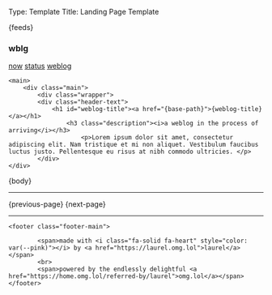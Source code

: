Type: Template
Title: Landing Page Template

<!DOCTYPE html>
<html lang="en">
<head>
<title>{weblog-title}</title>
<meta charset="utf-8">
<meta name="viewport" content="width=device-width, initial-scale=1">
{feeds}
<style>
@import url('https://static.omg.lol/type/font-honey.css');
@import url('https://static.omg.lol/type/font-lato-regular.css');
@import url('https://static.omg.lol/type/font-lato-bold.css');
@import url('https://static.omg.lol/type/font-lato-italic.css');
@import url('https://static.omg.lol/type/font-md-io.css');
@import url('https://static.omg.lol/type/fontawesome-free/css/all.css');
</style>
<link rel="stylesheet" href="https://laurel.weblog.lol/style.css">

<div class="gradient-frame">
    <div class="top">
        <div class="top-container">
        <div class="top-left">
            <h3 class="top-title">wblg</h3>
        </div>
        <a rel="me" href="https://social.lol/@laurel"></a>
        <div class="top-right">
    <i class="fa-solid fa-solid fa-hourglass"></i>
    <a rel="me" href="https://laurel.omg.lol/now">now</a>
    <i class="fa-solid fa-solid fa-message"></i>
    <a rel="me" href="https://laurel.status.lol/">status</a>
    <i class="fa-solid fa-solid fa-rss"></i>
    <a rel="me" href="https://laurel.weblog.lol">weblog</a>   
    </div>
</div>
</div>
</div>    

  </head>
  <body>

    <main>
		<div class="main">
			<div class="wrapper">
			<div class="header-text">
				<h1 id="weblog-title"><a href="{base-path}">{weblog-title}</a></h1>
					<h3 class="description"><i>a weblog in the process of arriving</i></h3>
						<p>Lorem ipsum dolor sit amet, consectetur adipiscing elit. Nam tristique et mi non aliquet. Vestibulum faucibus luctus justo. Pellentesque eu risus at nibh commodo ultricies. </p>
			</div>
	</div>
</div>


{body}
<hr class="post-spacing"></hr>

{previous-page}
{next-page}
<hr class="post-spacing"></hr>

</main>

	<footer class="footer-main">

			<span>made with <i class="fa-solid fa-heart" style="color: var(--pink)"></i> by <a href="https://laurel.omg.lol">laurel</a></span>
			<br>
			<span>powered by the endlessly delightful <a href="https://home.omg.lol/referred-by/laurel">omg.lol</a></span>
	</footer>
</body>
</html>